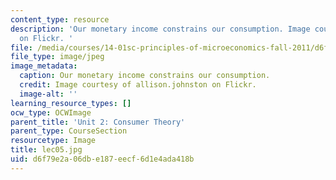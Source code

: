 ```yaml
---
content_type: resource
description: 'Our monetary income constrains our consumption. Image courtesy of allison.johnston
  on Flickr. '
file: /media/courses/14-01sc-principles-of-microeconomics-fall-2011/d6f79e2a06dbe187eecf6d1e4ada418b_lec05.jpg
file_type: image/jpeg
image_metadata:
  caption: Our monetary income constrains our consumption.
  credit: Image courtesy of allison.johnston on Flickr.
  image-alt: ''
learning_resource_types: []
ocw_type: OCWImage
parent_title: 'Unit 2: Consumer Theory'
parent_type: CourseSection
resourcetype: Image
title: lec05.jpg
uid: d6f79e2a-06db-e187-eecf-6d1e4ada418b
---
```

